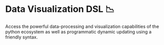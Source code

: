 # Data Visualization DSL :chart_with_downwards_trend:
Access the powerful data-processing and visualization capabilities of the python ecosystem as well as programmatic dynamic updating using a friendly syntax.
